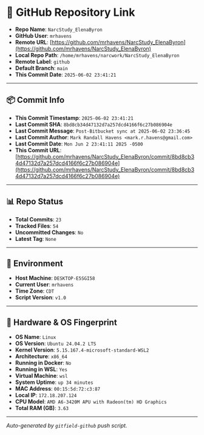 # 🔗 GitHub Repository Link

- **Repo Name**: `NarcStudy_ElenaByron`
- **GitHub User**: `mrhavens`
- **Remote URL**: [https://github.com/mrhavens/NarcStudy_ElenaByron](https://github.com/mrhavens/NarcStudy_ElenaByron)
- **Local Repo Path**: `/home/mrhavens/narcwork/NarcStudy_ElenaByron`
- **Remote Label**: `github`
- **Default Branch**: `main`
- **This Commit Date**: `2025-06-02 23:41:21`

---

## 📦 Commit Info

- **This Commit Timestamp**: `2025-06-02 23:41:21`
- **Last Commit SHA**: `8bd8cb34d47132d7a257dcd4166f6c27b086904e`
- **Last Commit Message**: `Post-Bitbucket sync at 2025-06-02 23:36:45`
- **Last Commit Author**: `Mark Randall Havens <mark.r.havens@gmail.com>`
- **Last Commit Date**: `Mon Jun 2 23:41:11 2025 -0500`
- **This Commit URL**: [https://github.com/mrhavens/NarcStudy_ElenaByron/commit/8bd8cb34d47132d7a257dcd4166f6c27b086904e](https://github.com/mrhavens/NarcStudy_ElenaByron/commit/8bd8cb34d47132d7a257dcd4166f6c27b086904e)

---

## 📊 Repo Status

- **Total Commits**: `23`
- **Tracked Files**: `54`
- **Uncommitted Changes**: `No`
- **Latest Tag**: `None`

---

## 🧭 Environment

- **Host Machine**: `DESKTOP-E5SGI58`
- **Current User**: `mrhavens`
- **Time Zone**: `CDT`
- **Script Version**: `v1.0`

---

## 🧬 Hardware & OS Fingerprint

- **OS Name**: `Linux`
- **OS Version**: `Ubuntu 24.04.2 LTS`
- **Kernel Version**: `5.15.167.4-microsoft-standard-WSL2`
- **Architecture**: `x86_64`
- **Running in Docker**: `No`
- **Running in WSL**: `Yes`
- **Virtual Machine**: `wsl`
- **System Uptime**: `up 34 minutes`
- **MAC Address**: `00:15:5d:72:c3:87`
- **Local IP**: `172.18.207.124`
- **CPU Model**: `AMD A6-3420M APU with Radeon(tm) HD Graphics`
- **Total RAM (GB)**: `3.63`

---

_Auto-generated by `gitfield-github` push script._
